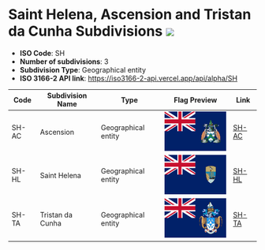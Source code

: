 # Saint Helena, Ascension and Tristan da Cunha Subdivisions ![](https://flagcdn.com/h40/sh.png)

- **ISO Code**: SH
- **Number of subdivisions**: 3
- **Subdivision Type**: Geographical entity
- **ISO 3166-2 API link**: https://iso3166-2-api.vercel.app/api/alpha/SH

| Code  | Subdivision Name         | Type | Flag Preview | Link |
|-------|--------------------------|--------------| -------------- |----------|
| SH-AC | Ascension | Geographical entity | <img src='https://raw.githubusercontent.com/amckenna41/iso3166-flag-icons/main/iso3166-2-icons/SH/SH-AC.svg' height='80'> | [SH-AC](https://github.com/amckenna41/iso3166-flag-icons/blob/main/iso3166-2-icons/SH/SH-AC.svg) |
| SH-HL | Saint Helena | Geographical entity | <img src='https://raw.githubusercontent.com/amckenna41/iso3166-flag-icons/main/iso3166-2-icons/SH/SH-HL.svg' height='80'> | [SH-HL](https://github.com/amckenna41/iso3166-flag-icons/blob/main/iso3166-2-icons/SH/SH-HL.svg) |
| SH-TA | Tristan da Cunha | Geographical entity | <img src='https://raw.githubusercontent.com/amckenna41/iso3166-flag-icons/main/iso3166-2-icons/SH/SH-TA.svg' height='80'> | [SH-TA](https://github.com/amckenna41/iso3166-flag-icons/blob/main/iso3166-2-icons/SH/SH-TA.svg) |
